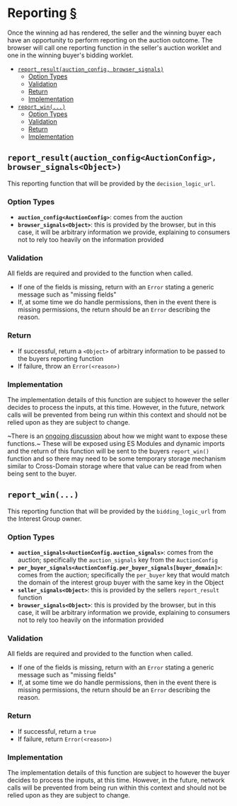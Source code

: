 # Reporting [§](https://github.com/WICG/turtledove/blob/main/FLEDGE.md#5-event-level-reporting-for-now)

Once the winning ad has rendered, the seller and the winning buyer each have an opportunity to perform reporting on the auction outcome. The browser will call one reporting function in the seller's auction worklet and one in the winning buyer's bidding worklet.

<!-- toc -->

* [`report_result(auction_config, browser_signals)`](#report_resultauction_config-browser_signals)
  + [Option Types](#option-types)
  + [Validation](#validation)
  + [Return](#return)
  + [Implementation](#implementation)
* [`report_win(...)`](#report_win)
  + [Option Types](#option-types-1)
  + [Validation](#validation-1)
  + [Return](#return-1)
  + [Implementation](#implementation-1)

<!-- tocstop -->

## `report_result(auction_config<AuctionConfig>, browser_signals<Object>)`

This reporting function that will be provided by the `decision_logic_url`.

### Option Types

* **`auction_config<AuctionConfig>`**: comes from the auction
* **`browser_signals<Object>`**: this is provided by the browser, but in this case, it will be arbitrary information we provide, explaining to consumers not to rely too heavily on the information provided

### Validation

All fields are required and provided to the function when called.

* If one of the fields is missing, return with an `Error` stating a generic message such as "missing fields"
* If, at some time we do handle permissions, then in the event there is missing permissions, the return should be an `Error` describing the reason.

### Return

* If successful, return a `<Object>` of arbitrary information to be passed to the buyers reporting function
* If failure, throw an `Error(<reason>)`

### Implementation

The implementation details of this function are subject to however the seller decides to process the inputs, at this time.  However, in the future, network calls will be prevented from being run within this context and should not be relied upon as they are subject to change.

~There is an [ongoing discussion](https://github.com/MagniteEngineering/fledge.polyfill/discussions/9) about how we might want to expose these functions.~  These will be exposed using ES Modules and dynamic imports and the return of this function will be sent to the buyers `report_win()` function and so there may need to be some temporary storage mechanism similar to Cross-Domain storage where that value can be read from when being sent to the buyer.

## `report_win(...)`

This reporting function that will be provided by the `bidding_logic_url` from the Interest Group owner.

### Option Types

* **`auction_signals<AuctionConfig.auction_signals>`**: comes from the auction; specifically the `auction_signals` key from the `AuctionConfig`
* **`per_buyer_signals<AuctionConfig.per_buyer_signals[buyer_domain]>`**: comes from the auction; specifically the `per_buyer` key that would match the domain of the interest group buyer with the same key in the Object
* **`seller_signals<Object>`**: this is provided by the sellers `report_result` function
* **`browser_signals<Object>`**: this is provided by the browser, but in this case, it will be arbitrary information we provide, explaining to consumers not to rely too heavily on the information provided

### Validation

All fields are required and provided to the function when called.

* If one of the fields is missing, return with an `Error` stating a generic message such as "missing fields"
* If, at some time we do handle permissions, then in the event there is missing permissions, the return should be an `Error` describing the reason.

### Return

* If successful, return a `true`
* If failure, return `Error(<reason>)`

### Implementation

The implementation details of this function are subject to however the buyer decides to process the inputs, at this time.  However, in the future, network calls will be prevented from being run within this context and should not be relied upon as they are subject to change.
